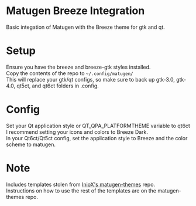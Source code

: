 # Matugen Breeze Integration
Basic integation of Matugen with the Breeze theme for gtk and qt.

# Setup
Ensure you have the breeze and breeze-gtk styles installed.  
Copy the contents of the repo to `~/.config/matugen/`  
This will replace your gtk/qt configs, so make sure to back up gtk-3.0, gtk-4.0, qt5ct, and qt6ct folders in .config.

# Config
Set your Qt application style or QT_QPA_PLATFORMTHEME variable to qt6ct  
I recommend setting your icons and colors to Breeze Dark.  
In your Qt6ct/Qt5ct config, set the application style to Breeze and the color scheme to matugen.

# Note
Includes templates stolen from [InioX's matugen-themes](https://github.com/InioX/matugen-themes) repo.  
Instructions on how to use the rest of the templates are on the matugen-themes repo.  

